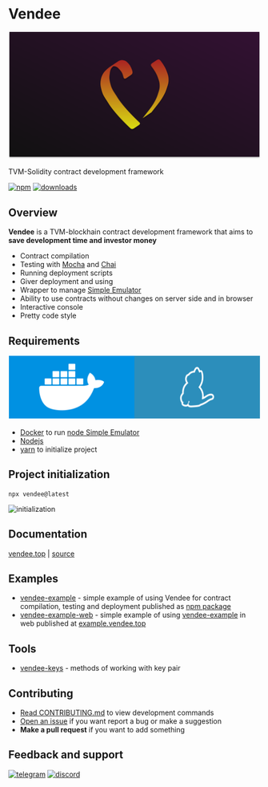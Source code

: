 # Vendee

![cover](docs/cover.svg)

TVM-Solidity contract development framework

[![npm](https://img.shields.io/npm/v/vendee?label=npm)](https://www.npmjs.com/package/vendee)
[![downloads](https://img.shields.io/npm/dt/vendee?label=downloads)](https://www.npmjs.com/package/vendee)

## Overview 

**Vendee** is a TVM-blockhain contract development framework that aims to **save development time and investor money**

* Contract compilation
* Testing with [Mocha](https://mochajs.org) and [Chai](https://www.chaijs.com)
* Running deployment scripts
* Giver deployment and using
* Wrapper to manage [Simple Emulator](https://github.com/tonlabs/evernode-se)
* Ability to use contracts without changes on server side and in browser
* Interactive console
* Pretty code style

## Requirements

![requirements](docs/requirements.svg)

* [Docker](https://www.docker.com) to run [node Simple Emulator](https://github.com/tonlabs/evernode-se)
* [Nodejs](https://nodejs.org)
* [yarn](https://yarnpkg.com) to initialize project

## Project initialization

```shell
npx vendee@latest
```

![initialization](docs/initialization.gif)

## Documentation
[vendee.top](https://vendee.top) | [source](https://github.com/savonarolagirolamo/vendee-docs)

## Examples

* [vendee-example](https://github.com/savonarolagirolamo/vendee-example) - simple example of using Vendee for contract compilation, testing and deployment published as [npm package](https://www.npmjs.com/package/vendee-example)
* [vendee-example-web](https://github.com/savonarolagirolamo/vendee-example-web) - simple example of using [vendee-example](https://github.com/savonarolagirolamo/vendee-example) in web published at [example.vendee.top](https://example.vendee.top)

## Tools

* [vendee-keys](https://github.com/savonarolagirolamo/vendee-keys) - methods of working with key pair

## Contributing

* [Read CONTRIBUTING.md](./CONTRIBUTING.md) to view development commands
* [Open an issue](https://github.com/savonarolagirolamo/vendee/issues/new) if you want report a bug or make a suggestion
* **Make a pull request** if you want to add something

## Feedback and support

[![telegram](https://img.shields.io/endpoint?label=Chat&style=flat&url=https%3A%2F%2Fmogyo.ro%2Fquart-apis%2Ftgmembercount%3Fchat_id%3Dvendeeframework)](https://t.me/vendeeframework)
[![discord](https://img.shields.io/discord/1115115082213494875?label=Chat&logo=discord)](https://discord.gg/Ef57GCr5)
